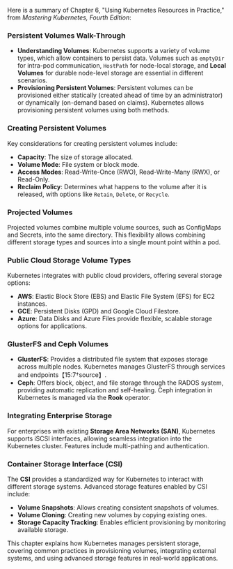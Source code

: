 Here is a summary of Chapter 6, "Using Kubernetes Resources in Practice," from *Mastering Kubernetes, Fourth Edition*:

### **Persistent Volumes Walk-Through**
- **Understanding Volumes**: Kubernetes supports a variety of volume types, which allow containers to persist data. Volumes such as `emptyDir` for intra-pod communication, `HostPath` for node-local storage, and **Local Volumes** for durable node-level storage are essential in different scenarios.
- **Provisioning Persistent Volumes**: Persistent volumes can be provisioned either statically (created ahead of time by an administrator) or dynamically (on-demand based on claims). Kubernetes allows provisioning persistent volumes using both methods.

### **Creating Persistent Volumes**
Key considerations for creating persistent volumes include:
- **Capacity**: The size of storage allocated.
- **Volume Mode**: File system or block mode.
- **Access Modes**: Read-Write-Once (RWO), Read-Write-Many (RWX), or Read-Only.
- **Reclaim Policy**: Determines what happens to the volume after it is released, with options like `Retain`, `Delete`, or `Recycle`.
  
### **Projected Volumes**
Projected volumes combine multiple volume sources, such as ConfigMaps and Secrets, into the same directory. This flexibility allows combining different storage types and sources into a single mount point within a pod.

### **Public Cloud Storage Volume Types**
Kubernetes integrates with public cloud providers, offering several storage options:
- **AWS**: Elastic Block Store (EBS) and Elastic File System (EFS) for EC2 instances.
- **GCE**: Persistent Disks (GPD) and Google Cloud Filestore.
- **Azure**: Data Disks and Azure Files provide flexible, scalable storage options for applications.

### **GlusterFS and Ceph Volumes**
- **GlusterFS**: Provides a distributed file system that exposes storage across multiple nodes. Kubernetes manages GlusterFS through services and endpoints【15:7†source】.
- **Ceph**: Offers block, object, and file storage through the RADOS system, providing automatic replication and self-healing. Ceph integration in Kubernetes is managed via the **Rook** operator.

### **Integrating Enterprise Storage**
For enterprises with existing **Storage Area Networks (SAN)**, Kubernetes supports iSCSI interfaces, allowing seamless integration into the Kubernetes cluster. Features include multi-pathing and authentication.

### **Container Storage Interface (CSI)**
The **CSI** provides a standardized way for Kubernetes to interact with different storage systems. Advanced storage features enabled by CSI include:
- **Volume Snapshots**: Allows creating consistent snapshots of volumes.
- **Volume Cloning**: Creating new volumes by copying existing ones.
- **Storage Capacity Tracking**: Enables efficient provisioning by monitoring available storage.

This chapter explains how Kubernetes manages persistent storage, covering common practices in provisioning volumes, integrating external systems, and using advanced storage features in real-world applications.